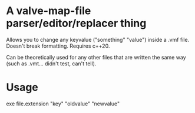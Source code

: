 # A valve-map-file parser/editor/replacer thing
Allows you to change any keyvalue ("something" "value") inside a .vmf file.
Doesn't break formatting.
Requires c++20.

Can be theoretically used for any other files that are written the same way (such as .vmt... didn't test, can't tell).

# Usage
exe file.extension "key" "oldvalue" "newvalue"
